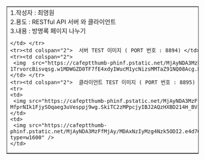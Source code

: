 <table border="1">
    <tr><td colspan="2"> 
    1.작성자 : 최영원 <br>
    2.용도 : RESTful API 서버 와 클라이언트<br>
    3.내용 : 방명록 페이지 나누기  <br>

    </td> </tr>
    <tr><td colspan="2">  서버 TEST 이미지 ( PORT 번호 : 8894) </td> </tr>
    <tr><td colspan="2">
     <img  src="https://cafeptthumb-phinf.pstatic.net/MjAyNDA3MzFfMjQx/MDAxNzIyMzg4Nzk5ODIy.D0RFyrtUkr7rrvAJinl2LiH0iaFgC-1TrvorcBisvqsg.w1MDWGZD0TF7fE4xdyIWucM1ycNizsMMTaZ91NQ08Acg.PNG/C1.PNG?type=w1600"  >  
    </td> </tr>
    <tr><td colspan="2">  클라이언트 TEST 이미지 ( PORT 번호 : 8895) </td> </tr>
    <tr>
    <td> 
     <img src="https://cafeptthumb-phinf.pstatic.net/MjAyNDA3MzFfMTkw/MDAxNzIyMzg4Nzk5ODE3.NYzwbZTzgRYZk2z-MfprNIk1FjySOqaeg3uVesppj9wg.SkiTC2zMPpcjyIBJ2AQzHXBD214H_BVIWwfg7Knx43gg.PNG/C11.PNG?type=w1600" />
    </td> 
    <td> 
     <img src="https://cafeptthumb-phinf.pstatic.net/MjAyNDA3MzFfMjAy/MDAxNzIyMzg4Nzk5ODI2.e4d7Oz8bnNsnwVQ78IIG13MPUScf4EN7WeAHthYLw14g.U3Sdj_8IJF1OysnDfZEuBaaHpc4xJqIxDLi8m71ygvIg.PNG/C12.PNG?type=w1600" />
    </td> 
</tr>


</table>
